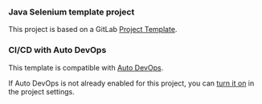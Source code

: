 ### Java Selenium template project

This project is based on a GitLab [Project Template](https://docs.gitlab.com/ee/gitlab-basics/create-project.html).

### CI/CD with Auto DevOps

This template is compatible with [Auto DevOps](https://docs.gitlab.com/ee/topics/autodevops/).

If Auto DevOps is not already enabled for this project, you can [turn it on](https://docs.gitlab.com/ee/topics/autodevops/#enabling-auto-devops) in the project settings.